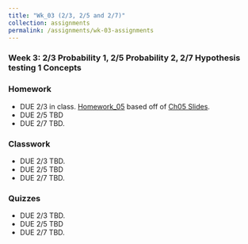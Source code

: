 ```yaml
---
title: "Wk_03 (2/3, 2/5 and 2/7)"
collection: assignments
permalink: /assignments/wk-03-assignments
---
```


### Week 3: 2/3 Probability 1, 2/5 Probability 2, 2/7 Hypothesis testing 1 Concepts

### Homework

- DUE 2/3 in class. [Homework_05](https://drive.google.com/open?id=1nW1Gr-_cWfVq0u5U8t5ZTXsLKS3f5MEA) based off of [Ch05 Slides](https://drive.google.com/open?id=16ol45OeawSgi7pngNsuM2t9hJoaNmHor).
- DUE 2/5 TBD
- DUE 2/7 TBD.

### Classwork

- DUE 2/3 TBD.
- DUE 2/5 TBD
- DUE 2/7 TBD.

### Quizzes

- DUE 2/3 TBD.
- DUE 2/5 TBD
- DUE 2/7 TBD.
